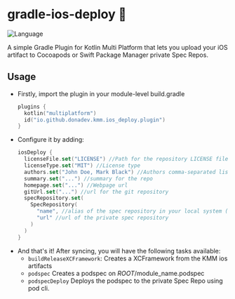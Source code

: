 # gradle-ios-deploy 🐘

![Language](https://img.shields.io/github/languages/top/donadev/gradle-ios-deploy?color=blue&logo=kotlin)

A simple Gradle Plugin for Kotlin Multi Platform that lets you upload your iOS artifact to Cocoapods or Swift Package Manager private Spec Repos.

## Usage

- Firstly, import the plugin in your module-level build.gradle
  ```kotlin
  plugins {
    kotlin("multiplatform")
    id("io.github.donadev.kmm.ios_deploy.plugin")
  }
  ```
- Configure it by adding:
  ```kotlin
  iosDeploy {
    licenseFile.set("LICENSE") //Path for the repository LICENSE file
    licenseType.set("MIT") //License type
    authors.set("John Doe, Mark Black") //Authors comma-separated list
    summary.set("...") //summary for the repo
    homepage.set("...") //Webpage url 
    gitUrl.set("...") //url for the git repository
    specRepository.set(
      SpecRepository(
        "name", //alias of the spec repository in your local system (can be any string)
        "url" //url of the private spec repository
      )
    )
  }
  ```
- And that's it! After syncing, you will have the following tasks available:
  - `buildReleaseXCFramework`: Creates a XCFramework from the KMM ios artifacts
  - `podspec` Creates a podspec on $ROOT/$module_name.podspec
  - `podspecDeploy` Deploys the podspec to the private Spec Repo using pod cli.
